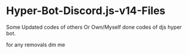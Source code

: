 # Hyper-Bot-Discord.js-v14-Files
Some Updated codes of others Or Own/Myself done codes of djs hyper bot.

for any removals dm me

